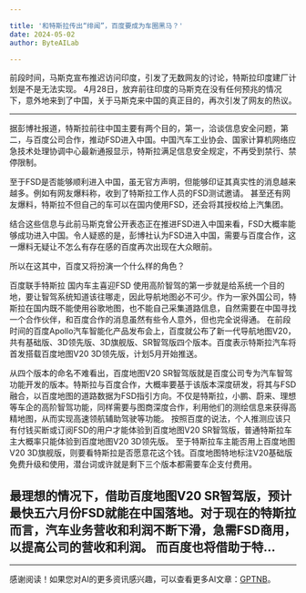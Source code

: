 ```yaml
---

title: '和特斯拉传出“绯闻”，百度要成为车圈黑马？'
date: 2024-05-02
author: ByteAILab

---
```


前段时间，马斯克宣布推迟访问印度，引发了无数网友的讨论，特斯拉印度建厂计划是不是无法实现。
4月28日，放弃前往印度的马斯克在没有任何预兆的情况下，意外地来到了中国，关于马斯克来中国的真正目的，再次引发了网友的热议。

---

据彭博社报道，特斯拉前往中国主要有两个目的，第一，洽谈信息安全问题，第二，与百度公司合作，推动FSD进入中国。中国汽车工业协会、国家计算机网络应急技术处理协调中心最新通报显示，特斯拉满足信息安全规定，不再受到禁行、禁停限制。

至于FSD是否能够顺利进入中国，虽无官方声明，但能够印证其真实性的消息越来越多。例如有网友爆料称，收到了特斯拉工作人员的FSD测试邀请。
甚至还有网友爆料，特斯拉不但自己的车可以在国内使用FSD，还会将其授权给上汽集团。

结合这些信息与此前马斯克曾公开表态正在推进FSD进入中国来看，FSD大概率能够成功进入中国。令人疑惑的是，彭博社认为FSD进入中国，需要与百度合作，这一爆料无疑让不怎么有存在感的百度再次出现在大众眼前。

所以在这其中，百度又将扮演一个什么样的角色？

百度联手特斯拉
国内车主喜迎FSD
使用高阶智驾的第一步就是给系统一个目的地，要让智驾系统知道该往哪走，因此导航地图必不可少。作为一家外国公司，特斯拉在国内既不能使用谷歌地图，也不能自己采集道路信息，自然需要在中国寻找一个合作伙伴，和百度合作的消息虽然有些令人意外，但也完全说得通。
在前段时间的百度Apollo汽车智能化产品发布会上，百度就公布了新一代导航地图V20，共有基础版、3D领先版、3D旗舰版、SR智驾版四个版本。百度表示特斯拉汽车将首发搭载百度地图V20 3D领先版，计划5月开始推送。

从四个版本的命名不难看出，百度地图V20 SR智驾版就是百度公司专为汽车智驾功能开发的版本。特斯拉与百度合作，大概率要基于该版本深度研发，将其与FSD融合，以百度地图的道路数据为FSD指引方向。不仅是特斯拉，小鹏、蔚来、理想等车企的高阶智驾功能，同样需要与图商深度合作，利用他们的测绘信息来获得高精地图，从而实现高速领航辅助驾驶等功能。
按照百度的说法，个人推测应该只有付钱买断或订阅FSD的用户才能体验到百度地图V20 SR智驾版，普通特斯拉车主大概率只能体验到百度地图V20 3D领先版。
至于特斯拉车主能否用上百度地图V20 3D旗舰版，则要看特斯拉是否愿意花这个钱。百度地图特地标注V20基础版免费升级和使用，潜台词或许就是剩下三个版本都需要车企支付费用。

最理想的情况下，借助百度地图V20 SR智驾版，预计最快五六月份FSD就能在中国落地。对于现在的特斯拉而言，汽车业务营收和利润不断下滑，急需FSD商用，以提高公司的营收和利润。
而百度也将借助于特...
---
---
感谢阅读！如果您对AI的更多资讯感兴趣，可以查看更多AI文章：[GPTNB](https://gptnb.com)。